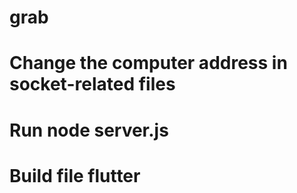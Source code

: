 # grab
# Change the computer address in socket-related files
# Run node server.js
# Build file flutter
